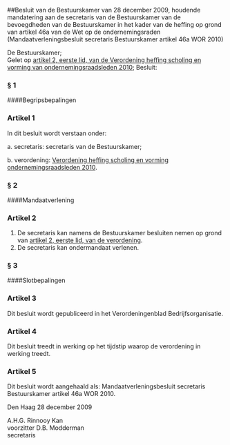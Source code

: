 <meta http-equiv='Content-Type' content='text/html; charset=utf-8' />

##Besluit van de Bestuurskamer van 28 december 2009, houdende mandatering aan de secretaris van de Bestuurskamer van de bevoegdheden van de Bestuurskamer in het kader van de heffing op grond van artikel 46a van de Wet op de ondernemingsraden (Mandaatverleningsbesluit secretaris Bestuurskamer artikel 46a WOR 2010)

De Bestuurskamer;  
Gelet op [artikel 2, eerste lid, van de Verordening heffing scholing en vorming van ondernemingsraadsleden 2010](../../../../../../../../../pbo/verordening/heffing/scholing/en/vorming/ondernemingsraadsleden/2010/BWBR0027012/README.md);
Besluit:     
### §  1  

####Begripsbepalingen

### Artikel  1  

In dit besluit wordt verstaan onder: 

a. secretaris: secretaris van de Bestuurskamer;  

b. verordening: [Verordening heffing scholing en vorming ondernemingsraadsleden 2010](../../../../../../../../../pbo/verordening/heffing/scholing/en/vorming/ondernemingsraadsleden/2010/BWBR0027012/README.md).    

### §  2  

####Mandaatverlening

### Artikel  2  

1.  De secretaris kan namens de Bestuurskamer besluiten nemen op grond van [artikel 2, eerste lid, van de verordening](../../../../../../../../../pbo/verordening/heffing/scholing/en/vorming/ondernemingsraadsleden/2010/BWBR0027012/README.md).   
2.  De secretaris kan ondermandaat verlenen.   

### §  3  

####Slotbepalingen

### Artikel  3  

Dit besluit wordt gepubliceerd in het Verordeningenblad Bedrijfsorganisatie.  

### Artikel  4  

Dit besluit treedt in werking op het tijdstip waarop de verordening in werking treedt.  

### Artikel  5  

Dit besluit wordt aangehaald als: Mandaatverleningsbesluit secretaris Bestuurskamer artikel 46a WOR 2010.  

Den Haag 
28 december 2009   

A.H.G. Rinnooy Kan  
voorzitter 
D.B. Modderman  
secretaris    
